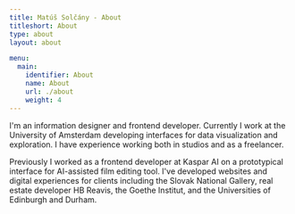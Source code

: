 ```yaml
---
title: Matúš Solčány - About
titleshort: About
type: about
layout: about

menu:
  main:
    identifier: About
    name: About
    url: ./about
    weight: 4
---
```

I'm an information designer and frontend developer. Currently I work at the University of Amsterdam developing interfaces for data visualization and exploration. I have experience working both in studios and as a freelancer.

Previously I worked as a frontend developer at Kaspar AI on a prototypical interface for AI-assisted film editing tool. I've developed websites and digital experiences for clients including the Slovak National Gallery, real estate developer HB Reavis, the Goethe Institut, and the Universities of Edinburgh and Durham.



